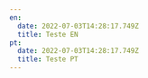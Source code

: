 ```yaml
---
en:
  date: 2022-07-03T14:28:17.749Z
  title: Teste EN
pt:
  date: 2022-07-03T14:28:17.749Z
  title: Teste PT
---
```

